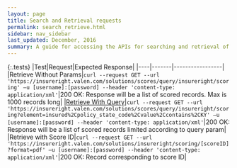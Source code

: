 ```yaml
---
layout: page
title: Search and Retrieval requests
permalink: search_retrieve.html
sidebar: nav_sidebar
last_updated: December, 2016
summary: A guide for accessing the APIs for searching and retrieval of records
---
```



{:.tests}
|Test|Request|Expected Response|
|----|-------|-----------------|
|Retrieve Without Params|`curl --request GET --url 'https://insureright.valen.com/solutions/scores/query/insureright/scoring' –u [username]:[password] --header 'content-type: application/xml'`|200 OK: Response will be a list of scored records. Max is 1000 records long|
|<a href="#" data-toggle="tooltip" data-original-title="{{ site.data.glossary.retrieve_with_query }}">Retrieve With Query</a>|`curl --request GET --url 'https://insureright.valen.com/solutions/scores/query/insureright/scoring?element=insured%2Cpolicy_state_code%2Cvalue%2Ccontains%2CKY' –u [username]:[password] --header 'content-type: application/xml'`|200 OK: Response will be a list of scored records limited according to query param|
|Retrieve with Score ID|`curl --request GET --url 'https://insureright.valen.com/solutions/insureright/scoring/[scoreID]?format=pdf' –u [username]:[password] --header 'content-type: application/xml'`|200 OK: Record corresponding to score ID|